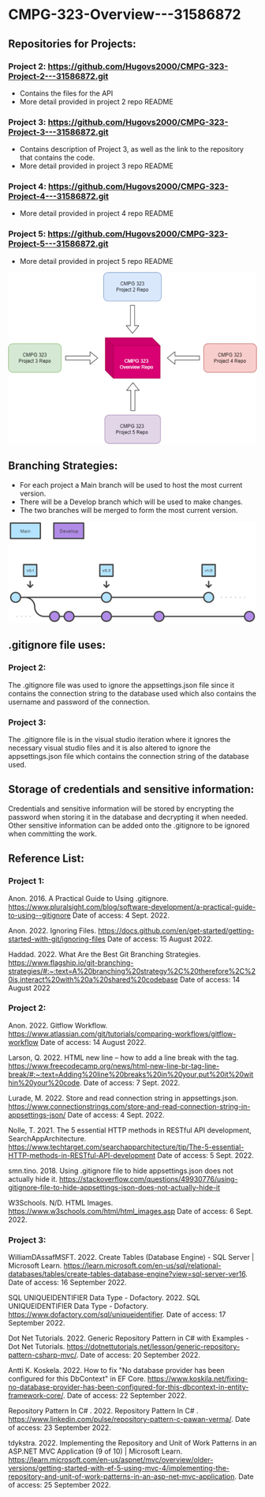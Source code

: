 # CMPG-323-Overview---31586872

## Repositories for Projects:
### Project 2: https://github.com/Hugovs2000/CMPG-323-Project-2---31586872.git
- Contains the files for the API
- More detail provided in project 2 repo README
### Project 3: https://github.com/Hugovs2000/CMPG-323-Project-3---31586872.git
- Contains description of Project 3, as well as the link to the repository that contains the code.
- More detail provided in project 3 repo README
### Project 4: https://github.com/Hugovs2000/CMPG-323-Project-4---31586872.git
- More detail provided in project 4 repo README
### Project 5: https://github.com/Hugovs2000/CMPG-323-Project-5---31586872.git
- More detail provided in project 5 repo README

<img src="RepoDiagram.png" alt="Repo Diagram">

## Branching Strategies:
- For each project a Main branch will be used to host the most current version.
- There will be a Develop branch which will be used to make changes.
- The two branches will be merged to form the most current version.

<img src="Branching.svg" alt="Branching Diagram">

## .gitignore file uses:
### Project 2: 

The .gitignore file was used to ignore the appsettings.json file since it contains the connection string to the database used which also contains the username and password of the connection.

### Project 3: 

The .gitignore file is in the visual studio iteration where it ignores the necessary visual studio files and it is also altered to ignore the appsettings.json file which contains the connection string of the database used.

## Storage of credentials and sensitive information:
Credentials and sensitive information will be stored by encrypting the password when storing it in the database and decrypting it when needed. Other sensitive information can be added onto the .gitignore to be ignored when committing the work.

## Reference List:
### Project 1:

Anon. 2016. A Practical Guide to Using .gitignore. https://www.pluralsight.com/blog/software-development/a-practical-guide-to-using--gitignore Date of access: 4 Sept. 2022.

Anon. 2022. Ignoring Files. https://docs.github.com/en/get-started/getting-started-with-git/ignoring-files Date of access: 15 August 2022.

Haddad. 2022. What Are the Best Git Branching Strategies. https://www.flagship.io/git-branching-strategies/#:~:text=A%20branching%20strategy%2C%20therefore%2C%20is,interact%20with%20a%20shared%20codebase Date of access: 14 August 2022

### Project 2:

Anon. 2022. Gitflow Workflow. https://www.atlassian.com/git/tutorials/comparing-workflows/gitflow-workflow Date of access: 14 August 2022.

Larson, Q. 2022. HTML new line – how to add a line break with the
tag. https://www.freecodecamp.org/news/html-new-line-br-tag-line-break/#:~:text=Adding%20line%20breaks%20in%20your,put%20it%20within%20your%20code. Date of access: 7 Sept. 2022.

Lurade, M. 2022. Store and read connection string in appsettings.json. https://www.connectionstrings.com/store-and-read-connection-string-in-appsettings-json/ Date of access: 4 Sept. 2022.

Nolle, T. 2021. The 5 essential HTTP methods in RESTful API development, SearchAppArchitecture. https://www.techtarget.com/searchapparchitecture/tip/The-5-essential-HTTP-methods-in-RESTful-API-development Date of access: 5 Sept. 2022.

smn.tino. 2018. Using .gitignore file to hide appsettings.json does not actually hide it. https://stackoverflow.com/questions/49930776/using-gitignore-file-to-hide-appsettings-json-does-not-actually-hide-it

W3Schools. N/D. HTML Images. https://www.w3schools.com/html/html_images.asp Date of access: 6 Sept. 2022.

### Project 3:

WilliamDAssafMSFT. 2022. Create Tables (Database Engine) - SQL Server | Microsoft Learn. https://learn.microsoft.com/en-us/sql/relational-databases/tables/create-tables-database-engine?view=sql-server-ver16. Date of access: 16 September 2022.

SQL UNIQUEIDENTIFIER Data Type - Dofactory. 2022. SQL UNIQUEIDENTIFIER Data Type - Dofactory. https://www.dofactory.com/sql/uniqueidentifier. Date of access: 17 September 2022.

Dot Net Tutorials. 2022. Generic Repository Pattern in C# with Examples - Dot Net Tutorials. https://dotnettutorials.net/lesson/generic-repository-pattern-csharp-mvc/. Date of access: 20 September 2022.

Antti K. Koskela. 2022. How to fix "No database provider has been configured for this DbContext" in EF Core. https://www.koskila.net/fixing-no-database-provider-has-been-configured-for-this-dbcontext-in-entity-framework-core/. Date of access: 22 September 2022.

Repository Pattern In C# . 2022. Repository Pattern In C# . https://www.linkedin.com/pulse/repository-pattern-c-pawan-verma/. Date of access: 23 September 2022.

tdykstra. 2022. Implementing the Repository and Unit of Work Patterns in an ASP.NET MVC Application (9 of 10) | Microsoft Learn. https://learn.microsoft.com/en-us/aspnet/mvc/overview/older-versions/getting-started-with-ef-5-using-mvc-4/implementing-the-repository-and-unit-of-work-patterns-in-an-asp-net-mvc-application. Date of access: 25 September 2022.
